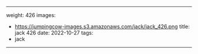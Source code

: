 
---
weight: 426
images:
- https://jumpingcow-images.s3.amazonaws.com/jack/jack_426.png
title: jack 426
date: 2022-10-27
tags:
- jack
---
